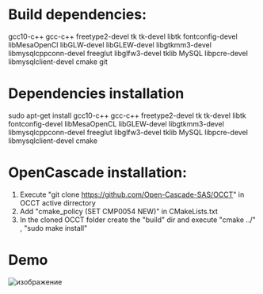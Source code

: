 # Build dependencies:
gcc10-c++
gcc-c++
freetype2-devel
tk
tk-devel
libtk
fontconfig-devel
libMesaOpenCl
libGLW-devel
libGLEW-devel
libgtkmm3-devel
libmysqlcppconn-devel
freeglut
libglfw3-devel
tklib
MySQL
libpcre-devel
libmysqlclient-devel
cmake
git

# Dependencies installation
sudo apt-get install gcc10-c++ gcc-c++ freetype2-devel tk tk-devel libtk fontconfig-devel libMesaOpenCL libGLEW-devel libgtkmm3-devel libmysqlcppconn-devel freeglut libglfw3-devel tklib MySQL libpcre-devel libmysqlclient-devel cmake

# OpenCascade installation:
1. Execute "git clone https://github.com/Open-Cascade-SAS/OCCT" in OCCT active dirrectory
2. Add "cmake_policy (SET CMP0054 NEW)" in CMakeLists.txt
3. In the cloned OCCT folder create the "build" dir and execute "cmake ../" , "sudo make install"

# Demo
![изображение](https://github.com/XoDefender/XTouch/assets/90552397/9b154f22-515c-4d9a-aaf3-588c2aa525e2)
